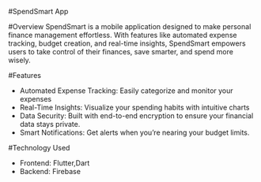 #SpendSmart App

#Overview
SpendSmart is a mobile application designed to make personal finance management effortless. With features like automated expense tracking, budget creation, and real-time insights, SpendSmart empowers users to take control of their finances, save smarter, and spend more wisely.

#Features

- Automated Expense Tracking: Easily categorize and monitor your expenses
- Real-Time Insights: Visualize your spending habits with intuitive charts
- Data Security: Built with end-to-end encryption to ensure your financial data stays private.
- Smart Notifications: Get alerts when you’re nearing your budget limits.

#Technology Used
- Frontend: Flutter,Dart
- Backend:  Firebase

